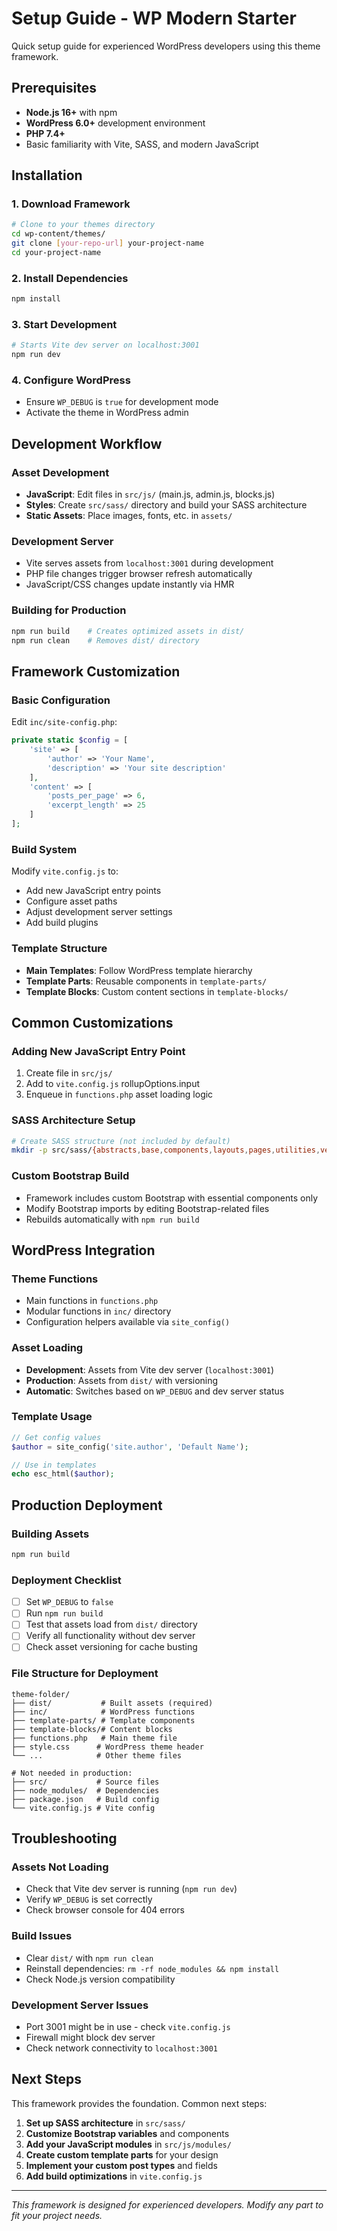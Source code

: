 # Setup Guide - WP Modern Starter

Quick setup guide for experienced WordPress developers using this theme framework.

## Prerequisites

- **Node.js 16+** with npm
- **WordPress 6.0+** development environment
- **PHP 7.4+**
- Basic familiarity with Vite, SASS, and modern JavaScript

## Installation

### 1. Download Framework
```bash
# Clone to your themes directory
cd wp-content/themes/
git clone [your-repo-url] your-project-name
cd your-project-name
```

### 2. Install Dependencies
```bash
npm install
```

### 3. Start Development
```bash
# Starts Vite dev server on localhost:3001
npm run dev
```

### 4. Configure WordPress
- Ensure `WP_DEBUG` is `true` for development mode
- Activate the theme in WordPress admin

## Development Workflow

### Asset Development
- **JavaScript**: Edit files in `src/js/` (main.js, admin.js, blocks.js)
- **Styles**: Create `src/sass/` directory and build your SASS architecture
- **Static Assets**: Place images, fonts, etc. in `assets/`

### Development Server
- Vite serves assets from `localhost:3001` during development
- PHP file changes trigger browser refresh automatically
- JavaScript/CSS changes update instantly via HMR

### Building for Production
```bash
npm run build    # Creates optimized assets in dist/
npm run clean    # Removes dist/ directory
```

## Framework Customization

### Basic Configuration
Edit `inc/site-config.php`:
```php
private static $config = [
    'site' => [
        'author' => 'Your Name',
        'description' => 'Your site description'
    ],
    'content' => [
        'posts_per_page' => 6,
        'excerpt_length' => 25
    ]
];
```

### Build System
Modify `vite.config.js` to:
- Add new JavaScript entry points
- Configure asset paths
- Adjust development server settings
- Add build plugins

### Template Structure
- **Main Templates**: Follow WordPress template hierarchy
- **Template Parts**: Reusable components in `template-parts/`
- **Template Blocks**: Custom content sections in `template-blocks/`

## Common Customizations

### Adding New JavaScript Entry Point
1. Create file in `src/js/`
2. Add to `vite.config.js` rollupOptions.input
3. Enqueue in `functions.php` asset loading logic

### SASS Architecture Setup
```bash
# Create SASS structure (not included by default)
mkdir -p src/sass/{abstracts,base,components,layouts,pages,utilities,vendors}
```

### Custom Bootstrap Build
- Framework includes custom Bootstrap with essential components only
- Modify Bootstrap imports by editing Bootstrap-related files
- Rebuilds automatically with `npm run build`

## WordPress Integration

### Theme Functions
- Main functions in `functions.php`
- Modular functions in `inc/` directory
- Configuration helpers available via `site_config()`

### Asset Loading
- **Development**: Assets from Vite dev server (`localhost:3001`)
- **Production**: Assets from `dist/` with versioning
- **Automatic**: Switches based on `WP_DEBUG` and dev server status

### Template Usage
```php
// Get config values
$author = site_config('site.author', 'Default Name');

// Use in templates
echo esc_html($author);
```

## Production Deployment

### Building Assets
```bash
npm run build
```

### Deployment Checklist
- [ ] Set `WP_DEBUG` to `false`
- [ ] Run `npm run build`
- [ ] Test that assets load from `dist/` directory
- [ ] Verify all functionality without dev server
- [ ] Check asset versioning for cache busting

### File Structure for Deployment
```
theme-folder/
├── dist/           # Built assets (required)
├── inc/            # WordPress functions
├── template-parts/ # Template components
├── template-blocks/# Content blocks
├── functions.php   # Main theme file
├── style.css      # WordPress theme header
└── ...            # Other theme files

# Not needed in production:
├── src/           # Source files
├── node_modules/  # Dependencies
├── package.json   # Build config
└── vite.config.js # Vite config
```

## Troubleshooting

### Assets Not Loading
- Check that Vite dev server is running (`npm run dev`)
- Verify `WP_DEBUG` is set correctly
- Check browser console for 404 errors

### Build Issues
- Clear `dist/` with `npm run clean`
- Reinstall dependencies: `rm -rf node_modules && npm install`
- Check Node.js version compatibility

### Development Server Issues
- Port 3001 might be in use - check `vite.config.js`
- Firewall might block dev server
- Check network connectivity to `localhost:3001`

## Next Steps

This framework provides the foundation. Common next steps:
1. **Set up SASS architecture** in `src/sass/`
2. **Customize Bootstrap variables** and components
3. **Add your JavaScript modules** in `src/js/modules/`
4. **Create custom template parts** for your design
5. **Implement your custom post types** and fields
6. **Add build optimizations** in `vite.config.js`

---

*This framework is designed for experienced developers. Modify any part to fit your project needs.*